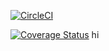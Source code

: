 [![CircleCI](https://circleci.com/gh/aliabdolazimi10/cicleciTest/tree/main.svg?style=shield)](https://app.circleci.com/pipelines/github/aliabdolazimi10/cicleciTest?branch=main&filter=all)

[![Coverage Status](https://coveralls.io/repos/github/aliabdolazimi10/cicleciTest/badge.svg)](https://coveralls.io/github/aliabdolazimi10/cicleciTest)
hi
